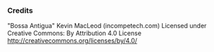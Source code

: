 ### Credits

"Bossa Antigua" Kevin MacLeod (incompetech.com)
Licensed under Creative Commons: By Attribution 4.0 License
http://creativecommons.org/licenses/by/4.0/
